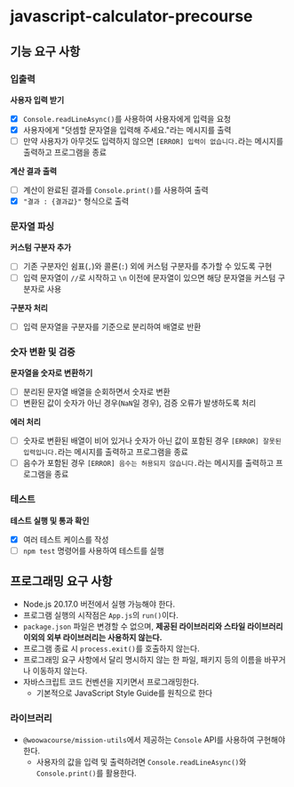# javascript-calculator-precourse

## 기능 요구 사항

### 입출력

**사용자 입력 받기**

- [x] `Console.readLineAsync()`를 사용하여 사용자에게 입력을 요청
- [x] 사용자에게 "덧셈할 문자열을 입력해 주세요."라는 메시지를 출력
- [ ] 만약 사용자가 아무것도 입력하지 않으면 `[ERROR] 입력이 없습니다.`라는 메시지를 출력하고 프로그램을 종료

**계산 결과 출력**

- [ ] 계산이 완료된 결과를 `Console.print()`를 사용하여 출력
- [x] `"결과 : {결과값}"` 형식으로 출력

### 문자열 파싱

**커스텀 구분자 추가**

- [ ] 기존 구분자인 쉼표(`,`)와 콜론(`:`) 외에 커스텀 구분자를 추가할 수 있도록 구현
- [ ] 입력 문자열이 `//`로 시작하고 `\n` 이전에 문자열이 있으면 해당 문자열을 커스텀 구분자로 사용

**구분자 처리**

- [ ] 입력 문자열을 구분자를 기준으로 분리하여 배열로 반환

### 숫자 변환 및 검증

**문자열을 숫자로 변환하기**

- [ ] 분리된 문자열 배열을 순회하면서 숫자로 변환
- [ ] 변환된 값이 숫자가 아닌 경우(`NaN`일 경우), 검증 오류가 발생하도록 처리

**에러 처리**

- [ ] 숫자로 변환된 배열이 비어 있거나 숫자가 아닌 값이 포함된 경우 `[ERROR] 잘못된 입력입니다.`라는 메시지를 출력하고 프로그램을 종료
- [ ] 음수가 포함된 경우 `[ERROR] 음수는 허용되지 않습니다.`라는 메시지를 출력하고 프로그램을 종료

### 테스트

**테스트 실행 및 통과 확인**

- [x] 여러 테스트 케이스를 작성
- [ ] `npm test` 명령어를 사용하여 테스트를 실행

## 프로그래밍 요구 사항

- Node.js 20.17.0 버전에서 실행 가능해야 한다.
- 프로그램 실행의 시작점은 `App.js`의 `run()`이다.
- `package.json` 파일은 변경할 수 없으며, **제공된 라이브러리와 스타일 라이브러리 이외의 외부 라이브러리는 사용하지 않는다.**
- 프로그램 종료 시 `process.exit()`를 호출하지 않는다.
- 프로그래밍 요구 사항에서 달리 명시하지 않는 한 파일, 패키지 등의 이름을 바꾸거나 이동하지 않는다.
- 자바스크립트 코드 컨벤션을 지키면서 프로그래밍한다.
  - 기본적으로 JavaScript Style Guide를 원칙으로 한다

### 라이브러리

- `@woowacourse/mission-utils`에서 제공하는 `Console` API를 사용하여 구현해야 한다.
  - 사용자의 값을 입력 및 출력하려면 `Console.readLineAsync()`와 `Console.print()`를 활용한다.
